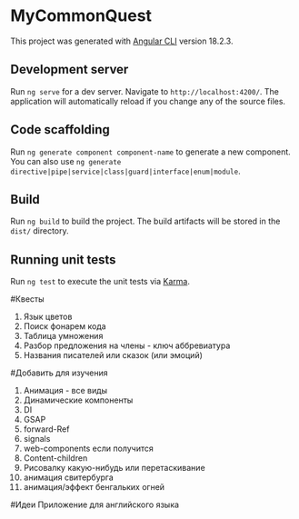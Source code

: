 # MyCommonQuest

This project was generated with [Angular CLI](https://github.com/angular/angular-cli) version 18.2.3.

## Development server

Run `ng serve` for a dev server. Navigate to `http://localhost:4200/`. The application will automatically reload if you change any of the source files.

## Code scaffolding

Run `ng generate component component-name` to generate a new component. You can also use `ng generate directive|pipe|service|class|guard|interface|enum|module`.

## Build

Run `ng build` to build the project. The build artifacts will be stored in the `dist/` directory.

## Running unit tests

Run `ng test` to execute the unit tests via [Karma](https://karma-runner.github.io).



#Квесты
1. Язык цветов
2. Поиск фонарем кода
3. Таблица умножения
4. Разбор предложения на члены - ключ аббревиатура
5. Названия писателей или сказок (или эмоций)


#Добавить для изучения
1. Анимация - все виды
2. Динамические компоненты
3. DI
4. GSAP
5. forward-Ref
6. signals
7. web-components если получится
8. Content-children
9. Рисовалку какую-нибудь или перетаскивание
10. анимация свитербурга
11. анимация/эффект бенгальких огней

#Идеи
Приложение для английского языка

